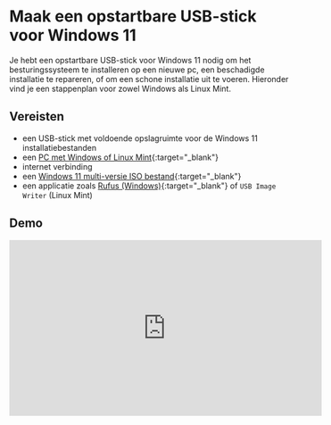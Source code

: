 # Maak een opstartbare USB-stick voor Windows 11

Je hebt een opstartbare USB-stick voor Windows 11 nodig om het besturingssysteem te installeren op een nieuwe pc, een beschadigde installatie te repareren, of om een schone installatie uit te voeren.
Hieronder vind je een stappenplan voor zowel Windows als Linux Mint.

## Vereisten
- een USB-stick met voldoende opslagruimte voor de Windows 11 installatiebestanden
- een [PC met Windows of Linux Mint](../../tutorials/setup-windows11-linuxmint22-dual-boot-uefi/index.md ){:target="_blank"}
- internet verbinding
- een [Windows 11 multi-versie ISO bestand](../download-windows11-multi-versie-iso/index.md){:target="_blank"}
- een applicatie zoals [Rufus (Windows)](../setup-rufus-windows11/index.md){:target="_blank"} of `USB Image Writer` (Linux Mint)

## Demo
<iframe width="560" height="315" src="https://www.youtube.com/embed/NFC6-WDTW4w?autoplay=0&loop=0&mute=0" title="YouTube video player" frameborder="0" allow="accelerometer; autoplay; clipboard-write; encrypted-media; gyroscope; picture-in-picture; web-share" referrerpolicy="strict-origin-when-cross-origin" allowfullscreen></iframe>


